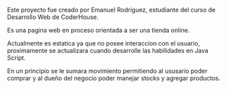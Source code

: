 Este proyecto fue creado por Emanuel Rodriguez, estudiante del curso de Desarrollo Web de CoderHouse.

Es una pagina web en proceso orientada a ser una tienda online.

Actualmente es estatica ya que no posee interaccion con el usuario, proximamente se actualizara cuando desarrolle las habilidades en Java Script.

En un principio se le sumara movimiento permitiendo al ususario poder comprar y al dueño del negocio poder manejar stocks y agregar productos.